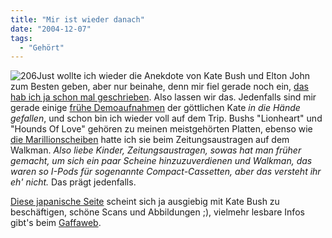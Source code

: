 ```yaml
---
title: "Mir ist wieder danach"
date: "2004-12-07"
tags:
  - "Gehört"
---
```


![206](/img/webpropaganda/206.jpg)Just wollte ich wieder die Anekdote von Kate Bush und Elton John zum Besten geben, aber nur beinahe, denn mir fiel gerade noch ein, [das hab ich ja schon mal geschrieben](http://www.couchblog.de/couchblog/archives/2003/02/mir_ist_gerade_danach.php). Also lassen wir das. Jedenfalls sind mir gerade einige [frühe Demoaufnahmen](http://gaffa.org/phoenix/index.html#1) der göttlichen Kate _in die Hände gefallen_, und schon bin ich wieder voll auf dem Trip. Bushs "Lionheart" und "Hounds Of Love" gehören zu meinen meistgehörten Platten, ebenso wie [die Marillionscheiben](http://www.couchblog.de/couchblog/archives/2002/11/1_marillion_misplaced_childhood.php) hatte ich sie beim Zeitungsaustragen auf dem Walkman. _Also liebe Kinder, Zeitungsaustragen, sowas hat man früher gemacht, um sich ein paar Scheine hinzuzuverdienen und Walkman, das waren so I-Pods für sogenannte Compact-Cassetten, aber das versteht ihr eh' nicht._ Das prägt jedenfalls.

[Diese japanische Seite](http://www.valley.ne.jp/~nightfly/) scheint sich ja ausgiebig mit Kate Bush zu beschäftigen, schöne Scans und Abbildungen ;), vielmehr lesbare Infos gibt's beim [Gaffaweb](http://gaffa.org/).
